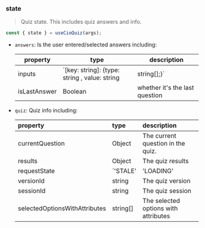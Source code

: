 ### state

>Quiz state. This includes quiz answers and info.

  ```jsx
  const { state } = useCioQuiz(args);
  ```

- `answers`: Is the user entered/selected answers including:
  
  | property    | type                                                          | description                                 |
  |-------------|---------------------------------------------------------------|---------------------------------------------|
  | inputs      | `[key: string]: {type: string , value: string | string[];}` | Is the user entered/selected answers inputs |
  | isLastAnswer| Boolean                                                       | whether it's the last question              |


- `quiz`: Quiz info including:
  
  | property                      | type                                    | description                          |
  | :-----------------------------| :---------------------------------------| :------------------------------------|
  | currentQuestion               | Object                                  | The current question in the quiz.    |
  | results                       | Object                                  | The quiz results                     |
  | requestState                  | `'STALE'|'LOADING'|'SUCCESS'|'ERROR'` | The API request state                |
  | versionId                     | string                                  | The quiz version                     |
  | sessionId                     | string                                  | The quiz session                     |
  | selectedOptionsWithAttributes | string[]                                | The selected options with attributes |
